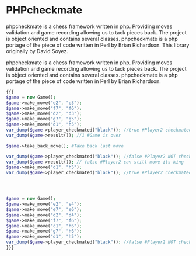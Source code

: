 PHPcheckmate
============

phpcheckmate is a chess framework written in php. Providing moves validation and game recording allowing us to tack pieces back. The project is object oriented and contains several classes. phpcheckmate is a php portage of the piece of code written in Perl by Brian Richardson.  This library originally by David Soyez.

phpcheckmate is a chess framework written in php. Providing moves validation and game recording allowing us to tack pieces back. The project is object oriented and contains several classes.
phpcheckmate is a php portage of the piece of code written in Perl by Brian Richardson.

``` php
{{{
$game = new Game();
$game->make_move("e2", "e3");
$game->make_move("f7", "f6");
$game->make_move("d2", "d3");
$game->make_move("g7", "g5");
$game->make_move("d1", "h5");
var_dump($game->player_checkmated("black")); //true #Player2 checkmated
var_dump($game->result()); //1 #Game is over

$game->take_back_move(); #Take back last move

var_dump($game->player_checkmated("black")); //false #Player2 NOT checkmated
var_dump($game->result()); // false #Player2 can still move its king
$game->make_move("d1", "h5");
var_dump($game->player_checkmated("black")); //true #Player2 checkmated




$game = new Game();
$game->make_move("e2", "e4");
$game->make_move("e7", "e6");
$game->make_move("d2", "d4");
$game->make_move("f7", "f6");
$game->make_move("c1", "h6");
$game->make_move("g7", "h6");
$game->make_move("d1", "h5");
var_dump($game->player_checkmated("black")); //false #Player2 NOT checkmated
}}}
```
